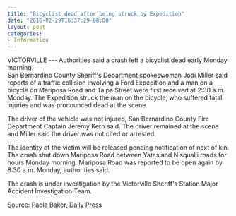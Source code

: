```yaml
---
title: "Bicyclist dead after being struck by Expedition"
date: "2016-02-29T16:37:29-08:00"
layout: post
categories:
- Information
---
```


VICTORVILLE --- Authorities said a crash left a bicyclist dead early Monday morning.  
San Bernardino County Sheriff's Department spokeswoman Jodi Miller said reports of a traffic collision involving a Ford Expedition and a man on a bicycle on Mariposa Road and Talpa Street were first received at 2:30 a.m. Monday. The Expedition struck the man on the bicycle, who suffered fatal injuries and was pronounced dead at the scene.

The driver of the vehicle was not injured, San Bernardino County Fire Department Captain Jeremy Kern said. The driver remained at the scene and Miller said the driver was not cited or arrested.

The identity of the victim will be released pending notification of next of kin.  
The crash shut down Mariposa Road between Yates and Nisqualli roads for hours Monday morning. Mariposa Road was reported to be open again by 8:30 a.m. Monday, authorities said.

The crash is under investigation by the Victorville Sheriff's Station Major Accident Investigation Team.

Source: Paola Baker, [Daily Press](https://www.vvdailypress.com/)